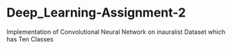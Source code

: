 # Deep_Learning-Assignment-2
Implementation of Convolutional Neural Network on inauralist Dataset which has Ten Classes
